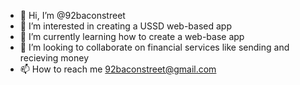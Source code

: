 - 👋 Hi, I’m @92baconstreet
- 👀 I’m interested in creating a USSD web-based app
- 🌱 I’m currently learning how to create a web-base app
- 💞️ I’m looking to collaborate on financial services like sending and recieving money
- 📫 How to reach me 92baconstreet@gmail.com

<!---
92baconstreet/92baconstreet is a ✨ special ✨ repository because its `README.md` (this file) appears on your GitHub profile.
You can click the Preview link to take a look at your changes.
--->
